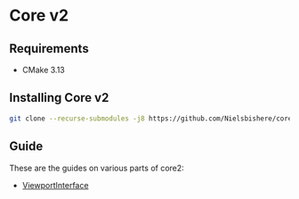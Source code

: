 # Core v2

## Requirements

- CMake 3.13

## Installing Core v2

```bash
git clone --recurse-submodules -j8 https://github.com/Nielsbishere/core2
```

## Guide

These are the guides on various parts of core2:

- [ViewportInterface](docs/ViewportInterface.md)